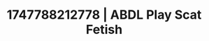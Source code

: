---
categories:
- BDSM whisper
- Erotic archetypes
- Vore fantasy
- Erotic tension build
- Pillow talk
image: /assets/images/1747788212778.jpg
layout: post
seo:
  description: Featured content with premium ABDL Play, Scat Fetish. HD images available.
  keywords: ABDL Play, Scat Fetish
  og_image: /assets/images/1747788212778.jpg
  schema_type: VisualArtwork
tags:
- ABDL Play
- '#1747788212778'
- Scat Fetish
title: 1747788212778 | ABDL Play Scat Fetish
---